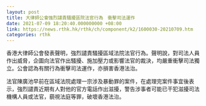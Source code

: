 ```yaml
---
layout: post
title: 大律師公會強烈譴責騷擾區院法官行為　衝擊司法運作
date: 2021-07-09 18:20:40.000000000 +08:00
link: https://news.rthk.hk/rthk/ch/component/k2/1600030-20210709.htm
categories: rthk
---
```


香港大律師公會發表聲明，強烈譴責騷擾區域法院法官行為。聲明說，對司法人員作出威脅，企圖向法官作出騷擾、施加壓力或影響法官的裁決，均嚴重衝擊司法獨立。公會認為有關行為衝擊司法運作，亦損害香港法治。

法官陳廣池早前在區域法院處理一宗涉及暴動罪的案件，在處理完案件事宜後表示，強烈譴責近期有人對他的官方電話作出滋擾，警告涉事者可能已干犯滋擾司法機構人員或法官，藐視法庭等罪，破壞香港法治。
